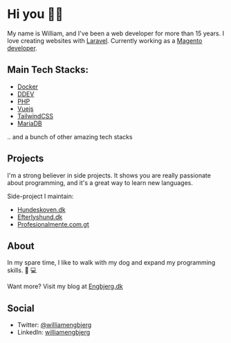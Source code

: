 # Hi you 👋🏼

My name is William, and I've been a web developer for more than 15 years. I love creating websites with [Laravel](https://github.com/laravel). Currently working as a [Magento developer](https://github.com/magento). 


## Main Tech Stacks: 
- [Docker](https://github.com/docker)
- [DDEV](https://www.ddev.com/)
- [PHP](https://github.com/topics/php)
- [Vuejs](https://github.com/vuejs)
- [TailwindCSS](https://github.com/tailwindcss)
- [MariaDB](https://github.com/mariadb)

.. and a bunch of other amazing tech stacks


## Projects 

I'm a strong believer in side projects. It shows you are really passionate about programming, and it's a great way to learn new languages.

Side-project I maintain:
- [Hundeskoven.dk](https://hundeskoven.dk) 
- [Efterlyshund.dk](https://efterlyshund.dk) 
- [Profesionalmente.com.gt](www.profesionalmente.com.gt)

## About

In my spare time, I like to walk with my dog and expand my programming skills. 🐶 💻

Want more? Visit my blog at [Engbjerg.dk](https://engbjerg.dk)

## Social
- Twitter: [@williamengbjerg](https://twitter.com/williamengbjerg)
- LinkedIn: [williamengbjerg](https://www.linkedin.com/in/williamengbjerg/)
